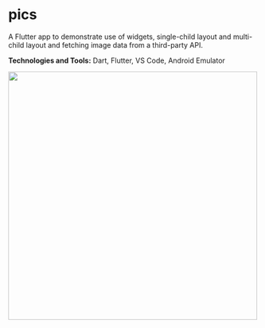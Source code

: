 # pics

A Flutter app to demonstrate use of widgets, single-child layout and multi-child layout and fetching image data from a third-party API.

<b>Technologies and Tools:</b> Dart, Flutter, VS Code, Android Emulator

<img src="https://github.com/apatil88/FlutterDartProjects/blob/master/pics/Screenshot_1530906944.png" height="500px" />

